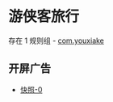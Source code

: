# 游侠客旅行

存在 1 规则组 - [com.youxiake](/src/apps/com.youxiake.ts)

## 开屏广告

- [快照-0](https://i.gkd.li/import/import/12891979)
